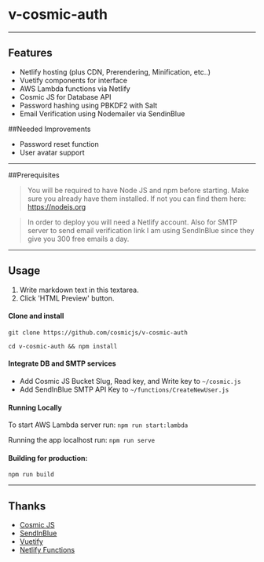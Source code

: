 # v-cosmic-auth

----
## Features

- Netlify hosting (plus CDN, Prerendering, Minification, etc..)
- Vuetify components for interface
- AWS Lambda functions via Netlify
- Cosmic JS for Database API
- Password hashing using PBKDF2 with Salt
- Email Verification using Nodemailer via SendinBlue

##Needed Improvements

- Password reset function
- User avatar support

----
##Prerequisites
> You will be required to have Node JS and npm before starting. Make sure you already have them installed. If not you can find them here: https://nodejs.org

>In order to deploy you will need a Netlify account.
Also for SMTP server to send email verification link I am using SendInBlue since they give you 300 free emails a day.

----
## Usage
1. Write markdown text in this textarea.
2. Click 'HTML Preview' button.

#### Clone and install
`git clone https://github.com/cosmicjs/v-cosmic-auth`

```
cd v-cosmic-auth && npm install
```

#### Integrate DB and SMTP services
- Add Cosmic JS Bucket Slug, Read key, and Write key to `~/cosmic.js`
- Add SendInBlue SMTP API Key to `~/functions/CreateNewUser.js`

#### Running Locally
To start AWS Lambda server run:
`npm run start:lambda`

Running the app localhost run:
`npm run serve`

#### Building for production:
`npm run build`

----
## Thanks
* [Cosmic JS](https://github.com/evilstreak/markdown-js)
* [SendInBlue](https://www.sendinblue.com/)
* [Vuetify](https://vuetifyjs.com/en/)
* [Netlify Functions](https://www.netlify.com/docs/functions/)
